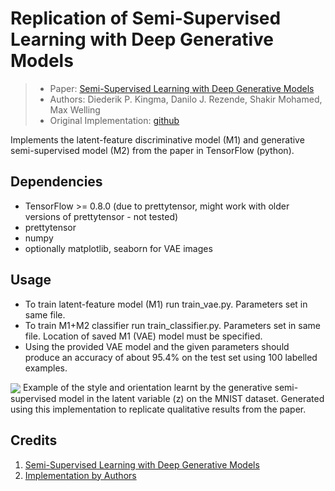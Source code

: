# Replication of Semi-Supervised Learning with Deep Generative Models
> - Paper: [Semi-Supervised Learning with Deep Generative Models](http://arxiv.org/abs/1406.5298)
> - Authors: Diederik P. Kingma, Danilo J. Rezende, Shakir Mohamed, Max Welling
> - Original Implementation: [github](https://github.com/dpkingma/nips14-ssl)

Implements the latent-feature discriminative model (M1) and generative semi-supervised model (M2) from the paper in TensorFlow (python).

## Dependencies

- TensorFlow >= 0.8.0 (due to prettytensor, might work with older versions of prettytensor - not tested)
- prettytensor
- numpy
- optionally matplotlib, seaborn for VAE images

## Usage

- To train latent-feature model (M1) run train_vae.py. Parameters set in same file.
- To train M1+M2 classifier run train_classifier.py. Parameters set in same file. Location of saved M1 (VAE) model must be specified.
- Using the provided VAE model and the given parameters should produce an accuracy of about 95.4% on the test set using 100 labelled examples.

<img src="img/analogies.png" align="center" />
Example of the style and orientation learnt by the generative semi-supervised model in the latent variable (z) on the MNIST dataset. Generated using this implementation to replicate qualitative results from the paper.

## Credits

1. [Semi-Supervised Learning with Deep Generative Models](http://arxiv.org/abs/1406.5298)
2. [Implementation by Authors](https://github.com/dpkingma/nips14-ssl)





